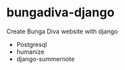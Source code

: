 # bungadiva-django
Create Bunga Diva website with django
- Postgresql
- humanize
- django-summernote
